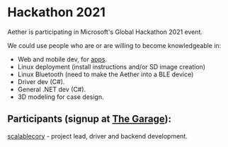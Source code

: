 # Hackathon 2021

Aether is participating in Microsoft's Global Hackathon 2021 event.

We could use people who are or are willing to become knowledgeable in:

- Web and mobile dev, for [apps](Bluetooth%20Apps.md).
- Linux deployment (install instructions and/or SD image creation)
- Linux Bluetooth (need to make the Aether into a BLE device)
- Driver dev (C#).
- General .NET dev (C#).
- 3D modeling for case design.

## Participants (signup at [The Garage](https://garagehackbox.azurewebsites.net/hackathons/2356/projects/105003)):

[scalablecory](https://github.com/scalablecory) - project lead, driver and backend development.